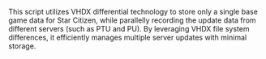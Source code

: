 This script utilizes VHDX differential technology to store only a single base game data for Star Citizen, while parallelly recording the update data from different servers (such as PTU and PU). By leveraging VHDX file system differences, it efficiently manages multiple server updates with minimal storage.
